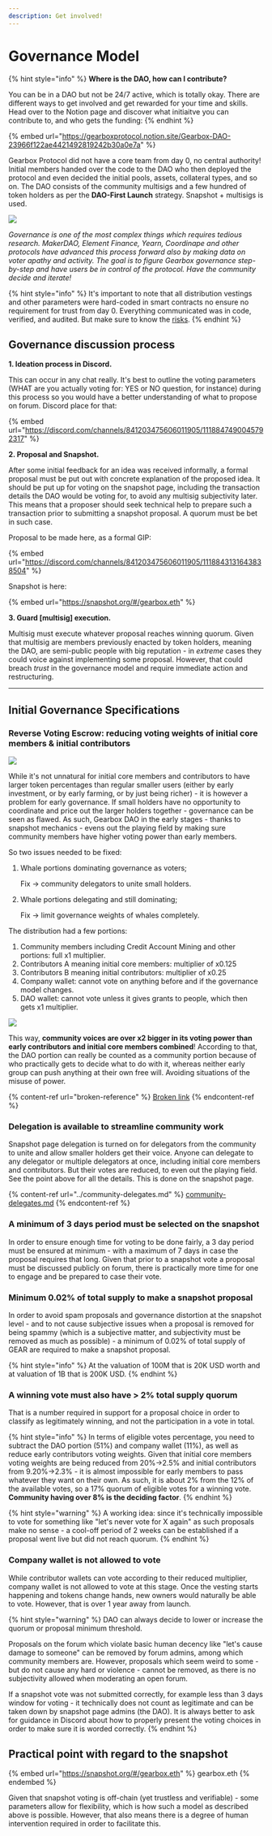 ```yaml
---
description: Get involved!
---
```


# Governance Model

{% hint style="info" %}
**Where is the DAO, how can I contribute?**

You can be in a DAO but not be 24/7 active, which is totally okay. There are different ways to get involved and get rewarded for your time and skills. Head over to the Notion page and discover what initiaitve you can contribute to, and who gets the funding:
{% endhint %}

{% embed url="https://gearboxprotocol.notion.site/Gearbox-DAO-23966f122ae4421492819242b30a0e7a" %}

Gearbox Protocol did not have a core team from day 0, no central authority! Initial members handed over the code to the DAO who then deployed the protocol and even decided the initial pools, assets, collateral types, and so on. The DAO consists of the community multisigs and a few hundred of token holders as per the **DAO-First Launch** strategy. Snapshot + multisigs is used.

![](<../../.gitbook/assets/Screenshot 2021-10-18 at 21.23.24 (1).png>)

_Governance is one of the most complex things which requires tedious research. MakerDAO, Element Finance, Yearn, Coordinape and other protocols have advanced this process forward also by making data on voter apathy and activity. The goal is to figure Gearbox governance step-by-step and have users be in control of the protocol. Have the community decide and iterate!_

{% hint style="info" %}
It's important to note that all distribution vestings and other parameters were hard-coded in smart contracts no ensure no requirement for trust from day 0. Everything communicated was in code, verified, and audited. But make sure to know the [risks](../../risk-and-security/risks-terms.md).
{% endhint %}

## Governance discussion process

**1. Ideation process in Discord.**

This can occur in any chat really. It's best to outline the voting parameters (WHAT are you actually voting for: YES or NO question, for instance) during this process so you would have a better understanding of what to propose on forum. Discord place for that:

{% embed url="https://discord.com/channels/841203475606011905/1118847490045792317" %}

**2. Proposal and Snapshot.**

After some initial feedback for an idea was received informally, a formal proposal must be put out with concrete explanation of the proposed idea. It should be put up for voting on the snapshot page, including the transaction details the DAO would be voting for, to avoid any multisig subjectivity later. This means that a proposer should seek technical help to prepare such a transaction prior to submitting a snapshot proposal. A quorum must be bet in such case.

Proposal to be made here, as a formal GIP:

{% embed url="https://discord.com/channels/841203475606011905/1118843131643838504" %}

Snapshot is here:

{% embed url="https://snapshot.org/#/gearbox.eth" %}

**3. Guard \[multisig] execution.**

Multisig must execute whatever proposal reaches winning quorum. Given that multisig are members previously enacted by token holders, meaning the DAO, are semi-public people with big reputation - in _extreme_ cases they could voice against implementing some proposal. However, that could breach _trust_ in the governance model and require immediate action and restructuring.&#x20;



***

## Initial Governance Specifications

### Reverse Voting Escrow: reducing voting weights of initial core members & initial contributors

![](<../../.gitbook/assets/Screen Shot 2021-12-10 at 19.29.49.png>)

While it's not unnatural for initial core members and contributors to have larger token percentages than regular smaller users (either by early investment, or by early farming, or by just being richer) - it is however a problem for early governance. If small holders have no opportunity to coordinate and price out the larger holders together - governance can be seen as flawed. As such, Gearbox DAO in the early stages - thanks to snapshot mechanics - evens out the playing field by making sure community members have higher voting power than early members.&#x20;

So two issues needed to be fixed:

1.  Whale portions dominating governance as voters;

    Fix -> community delegators to unite small holders.
2.  Whale portions delegating and still dominating;

    Fix -> limit governance weights of whales completely.

The distribution had a few portions:

1. Community members including Credit Account Mining and other portions: full x1 multiplier.
2. Contributors A meaning initial core members: multiplier of x0.125
3. Contributors B meaning initial contributors: multiplier of x0.25
4. Company wallet: cannot vote on anything before and if the governance model changes.
5. DAO wallet: cannot vote unless it gives grants to people, which then gets x1 multiplier.

![](<../../.gitbook/assets/2021-12-10 22.06.43.jpg>)

This way, **community voices are over x2 bigger in its voting power than early contributors and initial core members combined**! According to that, the DAO portion can really be counted as a community portion because of who practically gets to decide what to do with it, whereas neither early group can push anything at their own free will. Avoiding situations of the misuse of power.

{% content-ref url="broken-reference" %}
[Broken link](broken-reference)
{% endcontent-ref %}

### Delegation is available to streamline community work

Snapshot page delegation is turned on for delegators from the community to unite and allow smaller holders get their voice. Anyone can delegate to any delegator or multiple delegators at once, including initial core members and contributors. But their votes are reduced, to even out the playing field. See the point above for all the details. This is done on the snapshot page.

{% content-ref url="../community-delegates.md" %}
[community-delegates.md](../community-delegates.md)
{% endcontent-ref %}

### A minimum of 3 days period must be selected on the snapshot

In order to ensure enough time for voting to be done fairly, a 3 day period must be ensured at minimum - with a maximum of 7 days in case the proposal requires that long. Given that prior to a snapshot vote a proposal must be discussed publicly on forum, there is practically more time for one to engage and be prepared to case their vote.

### Minimum 0.02% of total supply to make a snapshot proposal

In order to avoid spam proposals and governance distortion at the snapshot level - and to not cause subjective issues when a proposal is removed for being spammy (which is a subjective matter, and subjectivity must be removed as much as possible) - a minimum of 0.02% of total supply of GEAR are required to make a snapshot proposal.&#x20;

{% hint style="info" %}
At the valuation of 100M that is 20K USD worth and at valuation of 1B that is 200K USD.
{% endhint %}

### A winning vote must also have > 2% total supply quorum

That is a number required in support for a proposal choice in order to classify as legitimately winning, and not the participation in a vote in total.

{% hint style="info" %}
In terms of eligible votes percentage, you need to subtract the DAO portion (51%) and company wallet (11%), as well as reduce early contributors voting weights. Given that initial core members voting weights are being reduced from 20%->2.5% and initial contributors from 9.20%->2.3% - it is almost impossible for early members to pass whatever they want on their own. As such, it is about 2% from the 12% of the available votes, so a 17% quorum of eligible votes for a winning vote. **Community having over 8% is the deciding factor**.
{% endhint %}

{% hint style="warning" %}
A working idea: since it's technically impossible to vote for something like "let's never vote for X again" as such proposals make no sense - a cool-off period of 2 weeks can be established if a proposal went live but did not reach quorum.
{% endhint %}

### Company wallet is not allowed to vote&#x20;

While contributor wallets can vote according to their reduced multiplier, company wallet is not allowed to vote at this stage. Once the vesting starts happening and tokens change hands, new owners would naturally be able to vote. However, that is over 1 year away from launch.

{% hint style="warning" %}
DAO can always decide to lower or increase the quorum or proposal minimum threshold.&#x20;

Proposals on the forum which violate basic human decency like "let's cause damage to someone" can be removed by forum admins, among which community members are. However, proposals which seem weird to some - but do not cause any hard or violence - cannot be removed, as there is no subjectivity allowed when moderating an open forum.

If a snapshot vote was not submitted correctly, for example less than 3 days window for voting - it technically does not count as legitimate and can be taken down by snapshot page admins (the DAO). It is always better to ask for guidance in Discord about how to properly present the voting choices in order to make sure it is worded correctly.
{% endhint %}

## Practical point with regard to the snapshot

{% embed url="https://snapshot.org/#/gearbox.eth" %}
gearbox.eth
{% endembed %}

Given that snapshot voting is off-chain (yet trustless and verifiable) - some parameters allow for flexibility, which is how such a model as described above is possible. However, that also means there is a degree of human intervention required in order to facilitate this.
